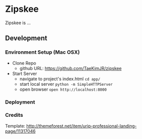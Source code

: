 # Zipskee
Zipskee is ...

## Development
### Environment Setup (Mac OSX)
- Clone Repo
  * github URL: https://github.com/TaeKimJR/zipskee
- Start Server
  * navigate to project's index.html
    `cd app/`
  * start local server
    `python -m SimpleHTTPServer`
  * open browser
    `open http://localhost:8000`

### Deployment

### Credits
Template: http://themeforest.net/item/urip-professional-landing-page/11317046


